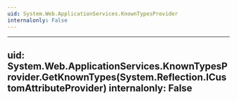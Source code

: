 ```yaml
---
uid: System.Web.ApplicationServices.KnownTypesProvider
internalonly: False
---
```


---
uid: System.Web.ApplicationServices.KnownTypesProvider.GetKnownTypes(System.Reflection.ICustomAttributeProvider)
internalonly: False
---
